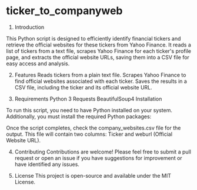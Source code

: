 # ticker_to_companyweb
1. Introduction

This Python script is designed to efficiently identify financial tickers and retrieve the official websites for these tickers from Yahoo Finance. It reads a list of tickers from a text file, scrapes Yahoo Finance for each ticker's profile page, and extracts the official website URLs, saving them into a CSV file for easy access and analysis.

2. Features
Reads tickers from a plain text file.
Scrapes Yahoo Finance to find official websites associated with each ticker.
Saves the results in a CSV file, including the ticker and its official website URL.

3. Requirements
Python 3
Requests
BeautifulSoup4
Installation

To run this script, you need to have Python installed on your system. Additionally, you must install the required Python packages:

Once the script completes, check the company_websites.csv file for the output. This file will contain two columns: Ticker and weburl (Official Website URL).

4. Contributing
Contributions are welcome! Please feel free to submit a pull request or open an issue if you have suggestions for improvement or have identified any issues.

5. License
This project is open-source and available under the MIT License.


